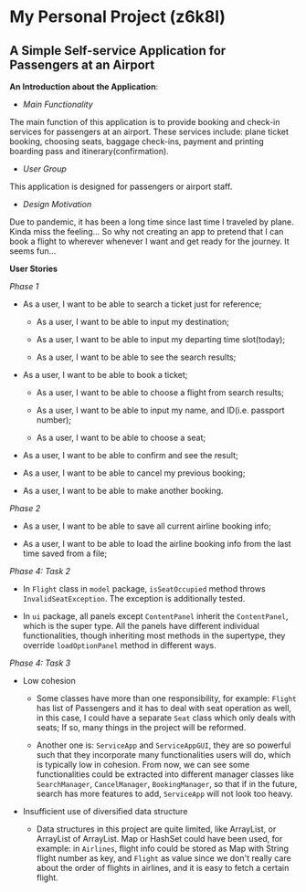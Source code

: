 # My Personal Project (z6k8l)

## A Simple Self-service Application for Passengers at an Airport 

**An Introduction about the Application**:

- *Main Functionality*

The main function of this application is to provide booking and check-in services for passengers at an airport.
These services include: plane ticket booking, choosing seats, baggage check-ins, payment and printing 
boarding pass and itinerary(confirmation).
 

- *User Group*

This application is designed for passengers or airport staff.


- *Design Motivation*

Due to pandemic, it has been a long time since last time I traveled by plane. Kinda miss the feeling...
So why not creating an app to pretend that I can book a flight to wherever whenever I want and get ready 
for the journey. It seems fun...


**User Stories**

*Phase 1*

- As a user, I want to be able to search a ticket just for reference;

  - As a user, I want to be able to input my destination;

  - As a user, I want to be able to input my departing time slot(today);
  
  - As a user, I want to be able to see the search results;
  
- As a user, I want to be able to book a ticket;

  - As a user, I want to be able to choose a flight from search results;

  - As a user, I want to be able to input my name, and ID(i.e. passport number);
  
  - As a user, I want to be able to choose a seat;
  
- As a user, I want to be able to confirm and see the result;

- As a user, I want to be able to cancel my previous booking;

- As a user, I want to be able to make another booking.


*Phase 2*

- As a user, I want to be able to save all current airline booking info;

- As a user, I want to be able to load the airline booking info from the last time saved from a file;


*Phase 4: Task 2*

- In `Flight` class in `model` package, `isSeatOccupied` method throws `InvalidSeatException`. The exception is 
additionally tested.

- In `ui` package, all panels except `ContentPanel` inherit the `ContentPanel`, which is the super type. All the panels 
have different individual functionalities, though inheriting most methods in the supertype, they override 
`loadOptionPanel` method in different ways.


*Phase 4: Task 3*

- Low cohesion

  - Some classes have more than one responsibility, for example: `Flight` has list of Passengers and it has to deal with
  seat operation as well, in this case, I could have a separate `Seat` class which only deals with seats;
  If so, many things in the project will be reformed.
  
  - Another one is: `ServiceApp` and `ServiceAppGUI`, they are so powerful such that they incorporate many 
  functionalities users will do, which is typically low in cohesion. From now, we can see some functionalities could be
  extracted into different manager classes like `SearchManager`, `CancelManager`, `BookingManager`, so that if in the 
  future, search has more features to add, `ServiceApp` will not look too heavy.
  
- Insufficient use of diversified data structure

  - Data structures in this project are quite limited, like ArrayList, or ArrayList of ArrayList. Map or HashSet could 
  have been used, for example: in `Airlines`, flight info could be stored as Map with String flight number as key, and 
  `Flight` as value since we don't really care about the order of flights in airlines, and it is easy to fetch a certain 
  flight.
